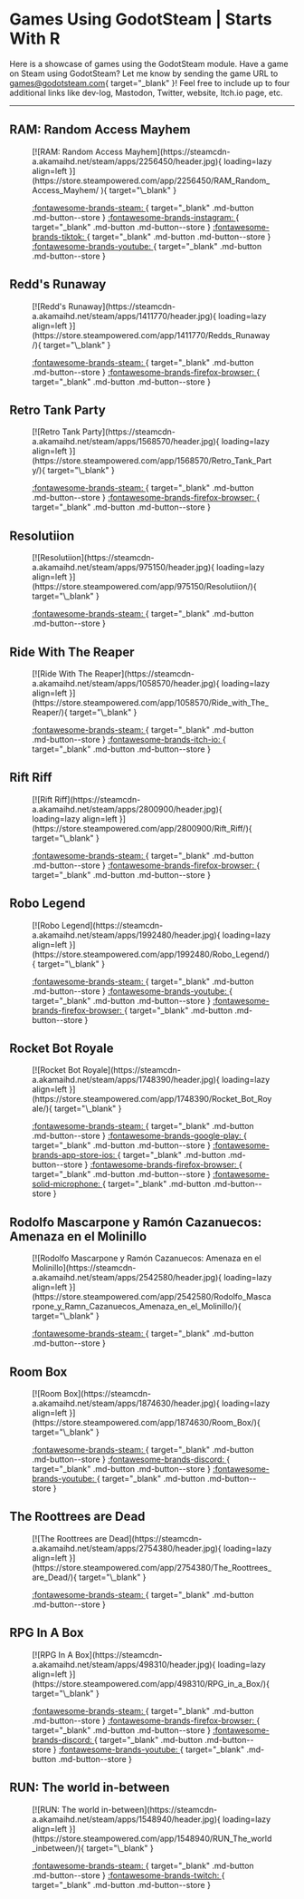 # Games Using GodotSteam | Starts With R

Here is a showcase of games using the GodotSteam module. Have a game on Steam using GodotSteam? Let me know by sending the game URL to [games@godotsteam.com](mailto:games@godotsteam.com){ target="\_blank" }!  Feel free to include up to four additional links like dev-log, Mastodon, Twitter, website, Itch.io page, etc.

---

<div id="games" markdown>

## RAM: Random Access Mayhem
<figure class="game" markdown>
[![RAM: Random Access Mayhem](https://steamcdn-a.akamaihd.net/steam/apps/2256450/header.jpg){ loading=lazy align=left }](https://store.steampowered.com/app/2256450/RAM_Random_Access_Mayhem/
){ target="\_blank" }

[ :fontawesome-brands-steam: ](https://store.steampowered.com/app/2256450/RAM_Random_Access_Mayhem/){ target="\_blank" .md-button .md-button--store }
[ :fontawesome-brands-instagram: ](https://www.instagram.com/xylemstudios/){ target="\_blank" .md-button .md-button--store }
[ :fontawesome-brands-tiktok: ](https://www.tiktok.com/@xylemstudios){ target="\_blank" .md-button .md-button--store }
[ :fontawesome-brands-youtube: ](https://www.youtube.com/playlist?list=PLVgqh3HCUiYQ8tJSJPSsMY0XoAqjl7enD){ target="\_blank" .md-button .md-button--store }
</figure>

## Redd's Runaway
<figure class="game" markdown>
[![Redd's Runaway](https://steamcdn-a.akamaihd.net/steam/apps/1411770/header.jpg){ loading=lazy align=left }](https://store.steampowered.com/app/1411770/Redds_Runaway/){ target="\_blank" }

[ :fontawesome-brands-steam: ](https://store.steampowered.com/app/1411770/Redds_Runaway/){ target="\_blank" .md-button .md-button--store }
[ :fontawesome-brands-firefox-browser: ](https://bewolfstudio.com/){ target="\_blank" .md-button .md-button--store }
</figure>

## Retro Tank Party
<figure class="game" markdown>
[![Retro Tank Party](https://steamcdn-a.akamaihd.net/steam/apps/1568570/header.jpg){ loading=lazy align=left }](https://store.steampowered.com/app/1568570/Retro_Tank_Party/){ target="\_blank" }

[ :fontawesome-brands-steam: ](https://store.steampowered.com/app/1568570/Retro_Tank_Party/){ target="\_blank" .md-button .md-button--store }
[ :fontawesome-brands-firefox-browser: ](https://www.snopekgames.com/games/retro-tank-party){ target="\_blank" .md-button .md-button--store }
</figure>

## Resolutiion
<figure class="game" markdown>
[![Resolutiion](https://steamcdn-a.akamaihd.net/steam/apps/975150/header.jpg){ loading=lazy align=left }](https://store.steampowered.com/app/975150/Resolutiion/){ target="\_blank" }

[ :fontawesome-brands-steam: ](https://store.steampowered.com/app/975150/Resolutiion/){ target="\_blank" .md-button .md-button--store }
</figure>

## Ride With The Reaper
<figure class="game" markdown>
[![Ride With The Reaper](https://steamcdn-a.akamaihd.net/steam/apps/1058570/header.jpg){ loading=lazy align=left }](https://store.steampowered.com/app/1058570/Ride_with_The_Reaper/){ target="\_blank" }

[ :fontawesome-brands-steam: ](https://store.steampowered.com/app/1058570/Ride_with_The_Reaper/){ target="\_blank" .md-button .md-button--store }
[ :fontawesome-brands-itch-io: ](https://sergicollado.itch.io/ride-with-the-reaper){ target="\_blank" .md-button .md-button--store }
</figure>

## Rift Riff
<figure class="game" markdown>
[![Rift Riff](https://steamcdn-a.akamaihd.net/steam/apps/2800900/header.jpg){ loading=lazy align=left }](https://store.steampowered.com/app/2800900/Rift_Riff/){ target="\_blank" }

[ :fontawesome-brands-steam: ](https://store.steampowered.com/app/2800900/Rift_Riff/){ target="\_blank" .md-button .md-button--store }
[ :fontawesome-brands-firefox-browser: ](https://riftriff.com/){ target="\_blank" .md-button .md-button--store }
</figure>

## Robo Legend
<figure class="game" markdown>
[![Robo Legend](https://steamcdn-a.akamaihd.net/steam/apps/1992480/header.jpg){ loading=lazy align=left }](https://store.steampowered.com/app/1992480/Robo_Legend/){ target="\_blank" }

[ :fontawesome-brands-steam: ](https://store.steampowered.com/app/1992480/Robo_Legend/){ target="\_blank" .md-button .md-button--store }
[ :fontawesome-brands-youtube: ](https://www.youtube.com/channel/UCLVtRF-WIwnUnuRoLXD6vOQ/){ target="\_blank" .md-button .md-button--store }
[ :fontawesome-brands-firefox-browser: ](https://www.littleneuron.net/){ target="\_blank" .md-button .md-button--store }
</figure>

## Rocket Bot Royale
<figure class="game" markdown>
[![Rocket Bot Royale](https://steamcdn-a.akamaihd.net/steam/apps/1748390/header.jpg){ loading=lazy align=left }](https://store.steampowered.com/app/1748390/Rocket_Bot_Royale/){ target="\_blank" }

[ :fontawesome-brands-steam: ](https://store.steampowered.com/app/1748390/Rocket_Bot_Royale/){ target="\_blank" .md-button .md-button--store }
[ :fontawesome-brands-google-play: ](http://play.google.com/store/apps/details?id=com.winterpixel.rocketbotroyale){ target="\_blank" .md-button .md-button--store }
[ :fontawesome-brands-app-store-ios: ](https://itunes.apple.com/us/app/rocketbotroyale/id1585995080){ target="\_blank" .md-button .md-button--store }
[ :fontawesome-brands-firefox-browser: ](https://rocketbotroyale.winterpixel.io/){ target="\_blank" .md-button .md-button--store }
[ :fontawesome-solid-microphone: ](https://coaguco.com/coagucast/episode/7){ target="\_blank" .md-button .md-button--store }
</figure>

## Rodolfo Mascarpone y Ramón Cazanuecos: Amenaza en el Molinillo
<figure class="game" markdown>
[![Rodolfo Mascarpone y Ramón Cazanuecos: Amenaza en el Molinillo](https://steamcdn-a.akamaihd.net/steam/apps/2542580/header.jpg){ loading=lazy align=left }](https://store.steampowered.com/app/2542580/Rodolfo_Mascarpone_y_Ramn_Cazanuecos_Amenaza_en_el_Molinillo/){ target="\_blank" }

[ :fontawesome-brands-steam: ](https://store.steampowered.com/app/2542580/Rodolfo_Mascarpone_y_Ramn_Cazanuecos_Amenaza_en_el_Molinillo/){ target="\_blank" .md-button .md-button--store }
</figure>

## Room Box
<figure class="game" markdown>
[![Room Box](https://steamcdn-a.akamaihd.net/steam/apps/1874630/header.jpg){ loading=lazy align=left }](https://store.steampowered.com/app/1874630/Room_Box/){ target="\_blank" }

[ :fontawesome-brands-steam: ](https://store.steampowered.com/app/1874630/Room_Box/){ target="\_blank" .md-button .md-button--store }
[ :fontawesome-brands-discord: ](https://discord.gg/kHZ6RpYhq2){ target="\_blank" .md-button .md-button--store }
[ :fontawesome-brands-youtube: ](https://www.youtube.com/channel/UCgZ__VxfMvgIGQTwk3r1aUA){ target="\_blank" .md-button .md-button--store }
</figure>

## The Roottrees are Dead
<figure class="game" markdown>
[![The Roottrees are Dead](https://steamcdn-a.akamaihd.net/steam/apps/2754380/header.jpg){ loading=lazy align=left }](https://store.steampowered.com/app/2754380/The_Roottrees_are_Dead/){ target="\_blank" }

[ :fontawesome-brands-steam: ](https://store.steampowered.com/app/2754380/The_Roottrees_are_Dead/){ target="\_blank" .md-button .md-button--store }
</figure>

## RPG In A Box
<figure class="game" markdown>
[![RPG In A Box](https://steamcdn-a.akamaihd.net/steam/apps/498310/header.jpg){ loading=lazy align=left }](https://store.steampowered.com/app/498310/RPG_in_a_Box/){ target="\_blank" }

[ :fontawesome-brands-steam: ](https://store.steampowered.com/app/498310/RPG_in_a_Box/){ target="\_blank" .md-button .md-button--store }
[ :fontawesome-brands-firefox-browser: ](https://www.rpginabox.com){ target="\_blank" .md-button .md-button--store }
[ :fontawesome-brands-discord: ](https://discord.gg/rpginabox){ target="\_blank" .md-button .md-button--store }
[ :fontawesome-brands-youtube: ](https://www.youtube.com/@rpginabox){ target="\_blank" .md-button .md-button--store }
</figure>

## RUN: The world in-between
<figure class="game" markdown>
[![RUN: The world in-between](https://steamcdn-a.akamaihd.net/steam/apps/1548940/header.jpg){ loading=lazy align=left }](https://store.steampowered.com/app/1548940/RUN_The_world_inbetween/){ target="\_blank" }

[ :fontawesome-brands-steam: ](https://store.steampowered.com/app/1548940/RUN_The_world_inbetween/){ target="\_blank" .md-button .md-button--store }
[ :fontawesome-brands-twitch: ](https://www.twitch.tv/encremecanique){ target="\_blank" .md-button .md-button--store }
</figure>

</div>
